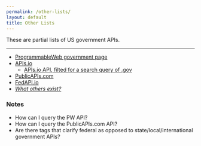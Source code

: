 ```yaml
---
permalink: /other-lists/
layout: default
title: Other Lists
---
```


These are partial lists of US government APIs.  

----

* [ProgrammableWeb government page](http://www.programmableweb.com/category/government/apis?search_id=136465&category=20094)
* [APIs.io](http://apis.io/?search=tag:government)
  * [APIs.io API, filted for a search query of .gov](http://apis.io/api/search?q=.gov&limit=1000)
* [PublicAPIs.com](https://www.publicapis.com/search?keyword=federal)
* [FedAPI.io](https://fedapi.io/www/)
* _[What others exist?](https://github.com/unitedstates/APIs/issues/8)_  

### Notes 
    
* How can I query the PW API?  
* How can I query the PublicAPIs.com API?  
* Are there tags that clarify federal as opposed to state/local/international government APIs?  

